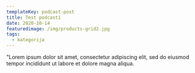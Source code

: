 ```yaml
---
templateKey: podcast-post
title: Test podcast1
date: 2020-10-14
featuredimage: /img/products-grid2.jpg
tags:
  - kategorija
---
```

"Lorem ipsum dolor sit amet, consectetur adipiscing elit, sed do eiusmod tempor incididunt ut labore et dolore magna aliqua.